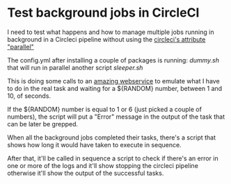 # Test background jobs in CircleCI

I need to test what happens and how to manage multiple jobs running in background in a Circleci pipeline without using the [circleci's attribute "parallel"](https://circleci.com/docs/2.0/parallelism-faster-jobs/)

The config.yml after installing a couple of packages is running:
*dummy.sh* that will run in parallel another script *sleeper.sh*

This is doing some calls to an [amazing webservice](https://randomuser.me/) to emulate what I have to do in the real task and waiting for a ${RANDOM} number, between 1 and 10, of seconds.

If the ${RANDOM} number is equal to 1 or 6 (just picked a couple of numbers), the script will put a "Error" message in the output of the task that can be later be grepped.

When all the background jobs completed their tasks, there's a script that shows how long it would have taken to execute in sequence.

After that, it'll be called in sequence a script to check if there's an error in one or more of the logs and it'll show stopping the circleci pipeline otherwise it'll show the output of the successful tasks.

